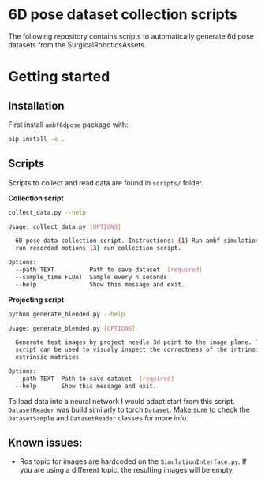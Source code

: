 # 6D pose dataset collection scripts

The following repository contains scripts to automatically generate 6d pose datasets from the SurgicalRoboticsAssets.


# Getting started

## Installation

First install `ambf6dpose` package with:
```bash
pip install -e .
```

## Scripts
Scripts to collect and read data are found in `scripts/` folder.

**Collection script**
```bash
collect_data.py --help
```

```bash
Usage: collect_data.py [OPTIONS]

  6D pose data collection script. Instructions: (1) Run ambf simulation (2)
  run recorded motions (3) run collection script.

Options:
  --path TEXT          Path to save dataset  [required]
  --sample_time FLOAT  Sample every n seconds
  --help               Show this message and exit.
```


**Projecting script**
```bash
python generate_blended.py --help
```

```bash
Usage: generate_blended.py [OPTIONS]

  Generate test images by project needle 3d point to the image plane. This
  script can be used to visualy inspect the correctness of the intrinsic and
  extrinsic matrices

Options:
  --path TEXT  Path to save dataset  [required]
  --help       Show this message and exit.
```

To load data into a neural network I would adapt start from this script. `DatasetReader` was build similarly to torch `Dataset`. Make sure to check the `DatasetSample` and `DatasetReader` classes for more info.

## Known issues:

* Ros topic for images are hardcoded on the `SimulationInterface.py`. If you are using a different topic, the resulting images will be empty.